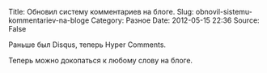 Title: Обновил систему комментариев на блоге.
Slug: obnovil-sistemu-kommentariev-na-bloge
Category: Разное
Date: 2012-05-15 22:36
Source: False

Раньше был Disqus, теперь Hyper Comments.

Теперь можно докопаться к любому слову на блоге.

